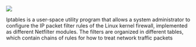 
![](https://github.com/securityinmind365/Iptables-Configurations/blob/main/firewall.png)

Iptables is a user-space utility program that allows a system administrator to configure the IP packet filter rules of the Linux kernel firewall, implemented as different Netfilter modules. The filters are organized in different tables, which contain chains of rules for how to treat network traffic packets
